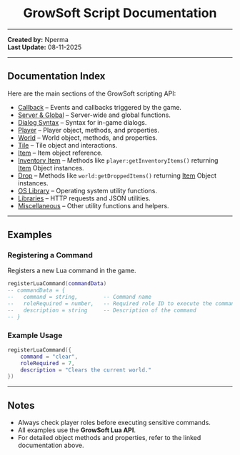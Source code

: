 
# <h1 align="center">GrowSoft Script Documentation</h1>

---

**Created by:** Nperma  
**Last Update:** 08-11-2025

---

## Documentation Index

Here are the main sections of the GrowSoft scripting API:

- [Callback](docs/callback.md) – Events and callbacks triggered by the game.  
- [Server & Global](docs/server-and-global.md) – Server-wide and global functions.  
- [Dialog Syntax](docs/dialog-syntax.md) – Syntax for in-game dialogs.  
- [Player](docs/player.md) – Player object, methods, and properties.  
- [World](docs/world.md) – World object, methods, and properties.  
- [Tile](docs/tile.md) – Tile object and interactions.  
- [Item](docs/item.md) – Item object reference.  
- [Inventory Item](docs/inventory-item.md) – Methods like `player:getInventoryItems()` returning [Item](docs/item.md) Object instances.  
- [Drop](docs/drop.md) – Methods like `world:getDroppedItems()` returning [Item](docs/item.md) Object instances.  
- [OS Library](docs/os-lib.md) – Operating system utility functions.  
- [Libraries](docs/http-and-json.md) – HTTP requests and JSON utilities.  
- [Miscellaneous](docs/miscellanous.md) – Other utility functions and helpers.  

---

## Examples

### Registering a Command

Registers a new Lua command in the game.

```lua
registerLuaCommand(commandData)
-- commandData = {
--   command = string,        -- Command name
--   roleRequired = number,   -- Required role ID to execute the command
--   description = string     -- Description of the command
-- }
````

### Example Usage

```lua
registerLuaCommand({
    command = "clear",
    roleRequired = 7,
    description = "Clears the current world."
})
```

---

## Notes

* Always check player roles before executing sensitive commands.
* All examples use the **GrowSoft Lua API**.
* For detailed object methods and properties, refer to the linked documentation above.
